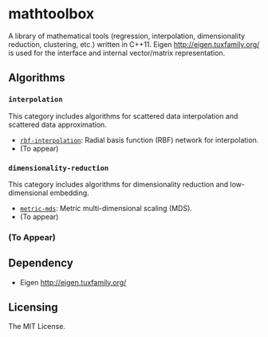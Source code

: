 # mathtoolbox

A library of mathematical tools (regression, interpolation, dimensionality reduction, clustering, etc.) written in C++11. Eigen http://eigen.tuxfamily.org/ is used for the interface and internal vector/matrix representation.

## Algorithms

### `interpolation`

This category includes algorithms for scattered data interpolation and scattered data approximation.

- [`rbf-interpolation`](https://yuki-koyama.github.io/mathtoolbox/docs/rbf-interpolation): Radial basis function (RBF) network for interpolation.
- (To appear)

### `dimensionality-reduction`

This category includes algorithms for dimensionality reduction and low-dimensional embedding.

- [`metric-mds`](https://yuki-koyama.github.io/mathtoolbox/docs/metric-mds): Metric multi-dimensional scaling (MDS).
- (To appear)

### (To Appear)

## Dependency

- Eigen http://eigen.tuxfamily.org/

## Licensing

The MIT License.
